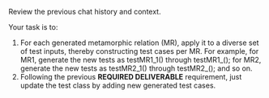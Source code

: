 Review the previous chat history and context. 

Your task is to:
1. For each generated metamorphic relation (MR), apply it to a diverse set of test inputs, thereby constructing <M> test cases per MR. 
For example, for MR1, generate the new tests as testMR1_1() through testMR1_<M>(); 
for MR2, generate the new tests as testMR2_1() through testMR2_<M>(); and so on.
2. Following the previous **REQUIRED DELIVERABLE** requirement, just update the test class by adding new generated test cases.